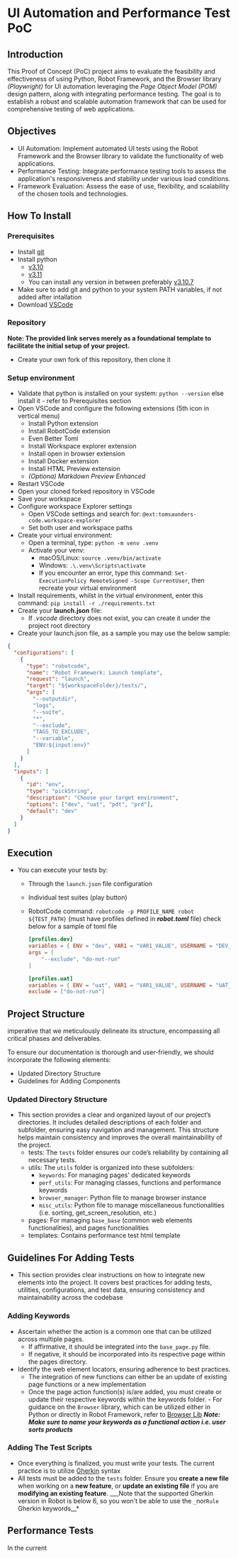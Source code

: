 # UI Automation and Performance Test PoC

## Introduction

This Proof of Concept (PoC) project aims to evaluate the feasibility and effectiveness of using Python, Robot Framework, and the Browser library _(Playwright)_ for UI automation leveraging the _Page Object Model (POM)_ design pattern, along with integrating performance testing. The goal is to establish a robust and scalable automation framework that can be used for comprehensive testing of web applications.

## Objectives

- UI Automation: Implement automated UI tests using the Robot Framework and the Browser library to validate the functionality of web applications.
- Performance Testing: Integrate performance testing tools to assess the application's responsiveness and stability under various load conditions.
- Framework Evaluation: Assess the ease of use, flexibility, and scalability of the chosen tools and technologies.

## How To Install

### Prerequisites

- Install [git](https://git-scm.com/downloads)
- Install python
  - [v3.10](https://www.python.org/downloads/release/python-3100/)
  - [v3.11](https://www.python.org/downloads/release/python-3110/)
  - You can install any version in between preferably [v3.10.7](https://www.python.org/downloads/release/python-3107/)
- Make sure to add git and python to your system PATH variables, if not added after intallation
- Download [VSCode](https://code.visualstudio.com/download)

### Repository

**Note: The provided link serves merely as a foundational template to facilitate the initial setup of your project.**

- Create your own fork of this repository, then clone it

### Setup environment

- Validate that python is installed on your system: `python --version` else install it - refer to Prerequisites section
- Open VSCode and configure the following extensions (5th icon in vertical menu)
  - Install Python extension
  - Install RobotCode extension
  - Even Better Toml
  - Install Workspace explorer extension
  - Install open in browser extension
  - Install Docker extension
  - Install HTML Preview extension
  - _(Optiona) Markdown Preview Enhanced_
- Restart VSCode
- Open your cloned forked repository in VSCode
- Save your workspace
- Configure workspace Explorer settings
  - Open VSCode settings and search for: `@ext:tomsaunders-code.workspace-explorer`
  - Set both user and workspace paths
- Create your virtual environment:
  - Open a terminal, type: `python -m venv .venv`
  - Activate your venv:
    - macOS/Linux: `source .venv/bin/activate`
    - Windows: `.\.venv\Scripts\activate`
    - If you encounter an error, type this command: `Set-ExecutionPolicy RemoteSigned -Scope CurrentUser`, then recreate your virtual environment
- Install requirements, whilst in the virtual environment, enter this command: `pip install -r ./requirements.txt`
- Create your **launch.json** file:
  - If _.vscode_ directory does not exist, you can create it under the project root directory
- Create your launch.json file, as a sample you may use the below sample:

```json
{
  "configurations": [
    {
      "type": "robotcode",
      "name": "Robot Framework: Launch template",
      "request": "launch",
      "target": "${workspaceFolder}/tests/",
      "args": [
        "--outputdir",
        "logs",
        "--suite",
        "*",
        "--exclude",
        "TAGS_TO_EXCLUDE",
        "--variable",
        "ENV:${input:env}"
      ]
    }
  ],
  "inputs": [
    {
      "id": "env",
      "type": "pickString",
      "description": "Choose your target environment",
      "options": ["dev", "uat", "pdt", "prd"],
      "default": "dev"
    }
  ]
}
```

## Execution

- You can execute your tests by:

  - Through the `launch.json` file configuration
  - Individual test suites (play button)
  - RobotCode command: `robotcode -p PROFILE_NAME robot ${TEST_PATH}` (must have profiles defined in **_robot.toml_** file) check below for a sample of toml file

    ```toml
    [profiles.dev]
    variables = { ENV = "dev", VAR1 = "VAR1_VALUE", USERNAME = "DEV_USERNAME", PASSWORD = "DEV_PASSWORD" }
    args = [
        "--exclude", "do-not-run"
    ]

    [profiles.uat]
    variables = { ENV = "uat", VAR1 = "VAR1_VALUE", USERNAME = "UAT_USERNAME", PASSWORD = "UAT_PASSWORD" }
    exclude = ["do-not-run"]
    ```

## Project Structure

imperative that we meticulously delineate its structure, encompassing all critical phases and deliverables.

To ensure our documentation is thorough and user-friendly, we should incorporate the following elements:

- Updated Directory Structure
- Guidelines for Adding Components

### Updated Directory Structure

- This section provides a clear and organized layout of our project’s directories. It includes detailed descriptions of each folder and subfolder, ensuring easy navigation and management. This structure helps maintain consistency and improves the overall maintainability of the project.
  - tests: The `tests` folder ensures our code’s reliability by containing all necessary tests.
  - utils: The `utils` folder is organized into these subfolders:
    - `keywords`: For managing pages' dedicated keywords
    - `perf_utils`: For managing classes, functions and performance keywords
    - `browser_manager`: Python file to manage browser instance
    - `misc_utils`: Python file to manage miscellaneous functionalities (i.e. sorting, get_screen_resolution, etc.)
  - pages: For managing `base_base` (common web elements functionalities), and pages functionalities
  - templates: Contains performance test html template

## Guidelines For Adding Tests

- This section provides clear instructions on how to integrate new elements into the project. It covers best practices for adding tests, utilities, configurations, and test data, ensuring consistency and maintainability across the codebase

### Adding Keywords

- Ascertain whether the action is a common one that can be utilized across multiple pages.
  - If affirmative, it should be integrated into the `base_page.py` file.
  - If negative, it should be incorporated into its respective page within the pages directory.
- Identify the web element locators, ensuring adherence to best practices.
  - The integration of new functions can either be an update of existing page functions or a new implementation
  - Once the page action function(s) is/are added, you must create or update their respective keywords within the keywords folder. - For guidance on the `Browser` library, which can be utilized either in Python or directly in Robot Framework, refer to [Browser Lib](https://marketsquare.github.io/robotframework-browser/Browser.html)
    **_Note: Make sure to name your keywords as a functional action i.e. user sorts products_**

### Adding The Test Scripts

- Once everything is finalized, you must write your tests. The current practice is to utilize [Gherkin](https://cucumber.io/docs/gherkin/) syntax
- All tests must be added to the `tests` folder. Ensure you **create a new file** when working on a **new feature**, or **update an existing file** if you are **modifying an existing feature**.
  _\_\_Note that the supported Gherkin version in Robot is below 6, so you won't be able to use the `_`nor`Rule` Gherkin keywords\_\_\*

## Performance Tests

In the current
